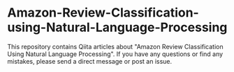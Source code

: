# Amazon-Review-Classification-using-Natural-Language-Processing

This repository contains Qiita articles about "Amazon Review Classification Using Natural Language Processing". If you have any questions or find any mistakes, please send a direct message or post an issue.
